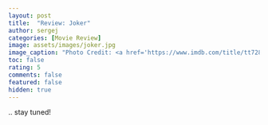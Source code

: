 ```yaml
---
layout: post
title:  "Review: Joker"
author: sergej
categories: [Movie Review]
image: assets/images/joker.jpg
image_caption: "Photo Credit: <a href='https://www.imdb.com/title/tt7286456/mediaviewer/rm2427557377' target='_blank'>IMDb</a>"
toc: false
rating: 5
comments: false
featured: false
hidden: true
---
```


.. stay tuned!